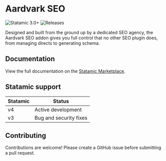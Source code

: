 # Aardvark SEO

![Statamic 3.0+](https://img.shields.io/badge/Statamic-3.0+-FF269E?style=for-the-badge&link=https://statamic.com)
![Releases](https://img.shields.io/github/release/WithCandour/statamic-aardvark-seo?style=for-the-badge&link=https://github.com/WithCandour/statamic-aardvark-seo/releases)

Designed and built from the ground up by a dedicated SEO agency, the Aardvark SEO addon gives you full control that no other SEO plugin does, from managing directs to generating schema.

## Documentation
View the full documentation on the [Statamic Marketplace](https://statamic.com/addons/candour/aardvark-seo/docs).

## Statamic support

| Statamic     | Status                 |
| -----------  | ---------------------- |
| v4           | Active development     |
| v3           | Bug and security fixes |

## Contributing

Contributions are welcome! Please create a GitHub issue before submitting a pull request.